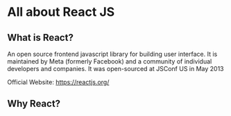 # All about React JS

## What is React?

An open source frontend javascript library for building user interface.  It is maintained by Meta (formerly Facebook) and a community of individual developers and companies.  It was open-sourced at JSConf US in May 2013

Official Website: https://reactjs.org/


## Why React?

